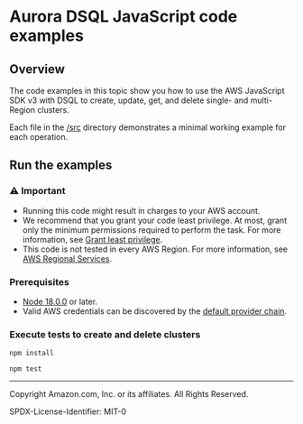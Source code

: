 # Aurora DSQL JavaScript code examples

## Overview

The code examples in this topic show you how to use the AWS JavaScript SDK v3 with DSQL
to create, update, get, and delete single- and multi-Region clusters.

Each file in the [/src](src) directory demonstrates a minimal
working example for each operation.

## Run the examples

### ⚠️ Important

- Running this code might result in charges to your AWS account.
- We recommend that you grant your code least privilege. At most, grant only the
  minimum permissions required to perform the task. For more information, see
  [Grant least privilege](https://docs.aws.amazon.com/IAM/latest/UserGuide/best-practices.html#grant-least-privilege).
- This code is not tested in every AWS Region. For more information, see
  [AWS Regional Services](https://aws.amazon.com/about-aws/global-infrastructure/regional-product-services).

### Prerequisites

- [Node 18.0.0](https://nodejs.org) or later.
- Valid AWS credentials can be discovered by the [default provider chain](https://docs.aws.amazon.com/sdk-for-java/latest/developer-guide/credentials-chain.html).

### Execute tests to create and delete clusters

```
npm install

npm test
```

---

Copyright Amazon.com, Inc. or its affiliates. All Rights Reserved.

SPDX-License-Identifier: MIT-0
